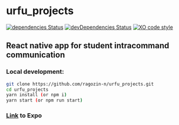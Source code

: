 # urfu_projects
[![dependencies Status](https://david-dm.org/ragozin-n/urfu_projects/status.svg)](https://david-dm.org/ragozin-n/urfu_projects)
[![devDependencies Status](https://david-dm.org/ragozin-n/urfu_projects/dev-status.svg)](https://david-dm.org/ragozin-n/urfu_projects?type=dev)
[![XO code style](https://img.shields.io/badge/code_style-XO-5ed9c7.svg)](https://github.com/sindresorhus/xo)
## React native app for student intracommand communication

### Local development:
 
```bash
git clone https://github.com/ragozin-n/urfu_projects.git
cd urfu_projects
yarn install (or npm i)
yarn start (or npm run start)
```

### [Link](https://exp.host/@ragozin-n/urfu-projects) to Expo
